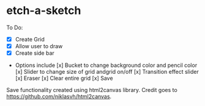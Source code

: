 # etch-a-sketch


To Do:

* [x] Create Grid
* [x] Allow user to draw
* [x] Create side bar
* Options include
[x] Bucket to change background color and pencil color
[x] Slider to change size of grid andgrid on/off
[x] Transition effect slider
[x] Eraser
[x] Clear entire grid
[x] Save

Save functionality created using html2canvas library. Credit goes to https://github.com/niklasvh/html2canvas.
